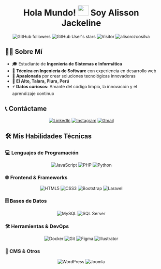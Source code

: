 <h1 align="center">Hola Mundo! <img src="https://media.giphy.com/media/hvRJCLFzcasrR4ia7z/giphy.gif" width="35"> Soy Alisson Jackeline</h1>

<div align="center">
  
![GitHub followers](https://img.shields.io/github/followers/alisorozcosilva?style=social&label=Sígueme) 
![GitHub User's stars](https://img.shields.io/github/stars/alisorozcosilva?style=social) 
![Visitor](https://visitor-badge.laobi.icu/badge?page_id=alisorozcosilva.repoName&color=ff69b4) 
<img src="https://komarev.com/ghpvc/?username=alisorozcosilva&color=ff69b4" alt="alisorozcosilva" />

</div>

## 👩‍💻 Sobre Mí

- 🎓 Estudiante de **Ingeniería de Sistemas e Informática**
- 💼 **Técnica en Ingeniería de Software** con experiencia en desarrollo web
- 🌟 **Apasionada** por crear soluciones tecnológicas innovadoras
- 📍 **El Alto, Talara, Piura, Perú**
- ⚡ **Datos curiosos**: Amante del código limpio, la innovación y el aprendizaje continuo

## 📞 Contáctame

<div align="center">

[![LinkedIn](https://skillicons.dev/icons?i=linkedin)](https://www.linkedin.com/in/alisson-jackeline-orozco-silva-a11946247)
[![Instagram](https://skillicons.dev/icons?i=instagram)](https://instagram.com/ali_jackelin31)
[![Gmail](https://skillicons.dev/icons?i=gmail)](mailto:alisorozcosilva1@gmail.com)

</div>

## 🛠️ Mis Habilidades Técnicas

### 💻 Lenguajes de Programación
<div align="center">

![JavaScript](https://skillicons.dev/icons?i=js)
![PHP](https://skillicons.dev/icons?i=php)
![Python](https://skillicons.dev/icons?i=python)

</div>

### 🌐 Frontend & Frameworks
<div align="center">

![HTML5](https://skillicons.dev/icons?i=html)
![CSS3](https://skillicons.dev/icons?i=css)
![Bootstrap](https://skillicons.dev/icons?i=bootstrap)
![Laravel](https://skillicons.dev/icons?i=laravel)

</div>

### 🗄️ Bases de Datos
<div align="center">

![MySQL](https://skillicons.dev/icons?i=mysql)
![SQL Server](https://skillicons.dev/icons?i=mssql)

</div>

### 🛠️ Herramientas & DevOps
<div align="center">

![Docker](https://skillicons.dev/icons?i=docker)
![Git](https://skillicons.dev/icons?i=git)
![Figma](https://skillicons.dev/icons?i=figma)
![Illustrator](https://skillicons.dev/icons?i=illustrator)

</div>

### 📝 CMS & Otros
<div align="center">

![WordPress](https://skillicons.dev/icons?i=wordpress)
![Joomla](https://img.icons8.com/color/48/000000/joomla.png)

</div>


</div>
